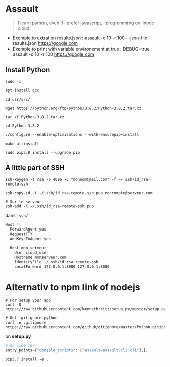 # Assault

> I learn python, even if i prefer javascript, i programming on linode cloud  

- Exemple to extrat on results.json : assault -c 10 -r 100 --json-file results.json https://google.com
- Exemple to print with variable environement at true : DEBUG=true assault -c 10 -r 100 https://google.com

## Install Python

```Shell
sudo -i

apt install gcc

cd usr/src/

wget https://python.org/ftp/python/3.8.2/Python-3.8.2.tar.xz

tar xf Python-3.8.2.tar.xz

cd Python-3.8.2

./configure --enable-optimizations --with-ensurepip=install

make altinstall

sudo pip3.8 install --upgrade pip
```

## A little part of SSH

```Shell
ssh-keygen -t rsa -b 4096 -C "monnom@mail.com" -f ~/.ssh/id_rsa-remote-ssh

ssh-copy-id -i ~/.ssh/id_rsa-remote-ssh.pub moncompte@serveur.com
```

```Shell
# Sur le serveur
ssh-add -K ~/.ssh/id_rsa-remote-ssh.pub
```

dans `.ssh/`

```Bash
Host *
  ForwardAgent yes
  RequestTTY
  AddKeysToAgent yes

  Host mon-serveur
    User cloud_user
    Hostname monserveur.com
    IdentityFile ~/.ssh/id_rsa-remote-ssh
    LocalForward 127.0.0.1:8080 127.0.0.1:8080
```

# Alternativ to npm link of nodejs

```Shell
# For setup your app
curl -O https://raw.githubusercontent.com/kennethreitz/setup.py/master/setup.py

# Get .gitignore python
curl -o .gitignore https://raw.githubusercontent.com/github/gitignore/master/Python.gitignore
```

on __setup.py__

```Python
# on line 107
entry_points={"console_scripts": ["assault=assault.cli:cli"],},
```

```Shell
pip3.7 install -e .
```

